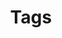---
title: Tags
lang: en
permalink: /en/tags/
layout: tags
ref: tags
description: Browse content by tags to quickly find posts related to specific topics and interests.
---